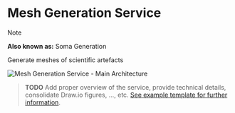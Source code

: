 # Mesh Generation Service
> [!NOTE]
> **Also known as:** Soma Generation

Generate meshes of scientific artefacts

![Mesh Generation Service - Main Architecture](resources/1_main.drawio.svg)

> **TODO**
> Add proper overview of the service, provide technical details, consolidate Draw.io figures, ..., etc. [See example template for further information](../template/README.md).
